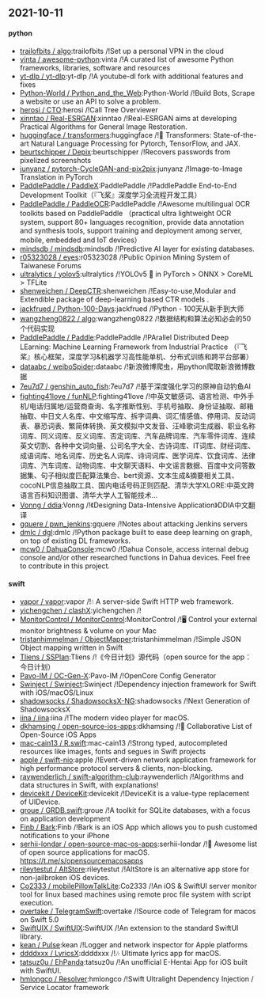 ## 2021-10-11

#### python
* [trailofbits / algo](https://github.com/trailofbits/algo):trailofbits /!Set up a personal VPN in the cloud
* [vinta / awesome-python](https://github.com/vinta/awesome-python):vinta /!A curated list of awesome Python frameworks, libraries, software and resources
* [yt-dlp / yt-dlp](https://github.com/yt-dlp/yt-dlp):yt-dlp /!A youtube-dl fork with additional features and fixes
* [Python-World / Python_and_the_Web](https://github.com/Python-World/Python_and_the_Web):Python-World /!Build Bots, Scrape a website or use an API to solve a problem.
* [herosi / CTO](https://github.com/herosi/CTO):herosi /!Call Tree Overviewer
* [xinntao / Real-ESRGAN](https://github.com/xinntao/Real-ESRGAN):xinntao /!Real-ESRGAN aims at developing Practical Algorithms for General Image Restoration.
* [huggingface / transformers](https://github.com/huggingface/transformers):huggingface /!🤗
Transformers: State-of-the-art Natural Language Processing for Pytorch, TensorFlow, and JAX.
* [beurtschipper / Depix](https://github.com/beurtschipper/Depix):beurtschipper /!Recovers passwords from pixelized screenshots
* [junyanz / pytorch-CycleGAN-and-pix2pix](https://github.com/junyanz/pytorch-CycleGAN-and-pix2pix):junyanz /!Image-to-Image Translation in PyTorch
* [PaddlePaddle / PaddleX](https://github.com/PaddlePaddle/PaddleX):PaddlePaddle /!PaddlePaddle End-to-End Development Toolkit（『飞桨』深度学习全流程开发工具）
* [PaddlePaddle / PaddleOCR](https://github.com/PaddlePaddle/PaddleOCR):PaddlePaddle /!Awesome multilingual OCR toolkits based on PaddlePaddle （practical ultra lightweight OCR system, support 80+ languages recognition, provide data annotation and synthesis tools, support training and deployment among server, mobile, embedded and IoT devices）
* [mindsdb / mindsdb](https://github.com/mindsdb/mindsdb):mindsdb /!Predictive AI layer for existing databases.
* [r05323028 / eyes](https://github.com/r05323028/eyes):r05323028 /!Public Opinion Mining System of Taiwanese Forums
* [ultralytics / yolov5](https://github.com/ultralytics/yolov5):ultralytics /!YOLOv5
🚀
in PyTorch > ONNX > CoreML > TFLite
* [shenweichen / DeepCTR](https://github.com/shenweichen/DeepCTR):shenweichen /!Easy-to-use,Modular and Extendible package of deep-learning based CTR models .
* [jackfrued / Python-100-Days](https://github.com/jackfrued/Python-100-Days):jackfrued /!Python - 100天从新手到大师
* [wangzheng0822 / algo](https://github.com/wangzheng0822/algo):wangzheng0822 /!数据结构和算法必知必会的50个代码实现
* [PaddlePaddle / Paddle](https://github.com/PaddlePaddle/Paddle):PaddlePaddle /!PArallel Distributed Deep LEarning: Machine Learning Framework from Industrial Practice （『飞桨』核心框架，深度学习&机器学习高性能单机、分布式训练和跨平台部署）
* [dataabc / weiboSpider](https://github.com/dataabc/weiboSpider):dataabc /!新浪微博爬虫，用python爬取新浪微博数据
* [7eu7d7 / genshin_auto_fish](https://github.com/7eu7d7/genshin_auto_fish):7eu7d7 /!基于深度强化学习的原神自动钓鱼AI
* [fighting41love / funNLP](https://github.com/fighting41love/funNLP):fighting41love /!中英文敏感词、语言检测、中外手机/电话归属地/运营商查询、名字推断性别、手机号抽取、身份证抽取、邮箱抽取、中日文人名库、中文缩写库、拆字词典、词汇情感值、停用词、反动词表、暴恐词表、繁简体转换、英文模拟中文发音、汪峰歌词生成器、职业名称词库、同义词库、反义词库、否定词库、汽车品牌词库、汽车零件词库、连续英文切割、各种中文词向量、公司名字大全、古诗词库、IT词库、财经词库、成语词库、地名词库、历史名人词库、诗词词库、医学词库、饮食词库、法律词库、汽车词库、动物词库、中文聊天语料、中文谣言数据、百度中文问答数据集、句子相似度匹配算法集合、bert资源、文本生成&摘要相关工具、cocoNLP信息抽取工具、国内电话号码正则匹配、清华大学XLORE:中英文跨语言百科知识图谱、清华大学人工智能技术…
* [Vonng / ddia](https://github.com/Vonng/ddia):Vonng /!《Designing Data-Intensive Application》DDIA中文翻译
* [gquere / pwn_jenkins](https://github.com/gquere/pwn_jenkins):gquere /!Notes about attacking Jenkins servers
* [dmlc / dgl](https://github.com/dmlc/dgl):dmlc /!Python package built to ease deep learning on graph, on top of existing DL frameworks.
* [mcw0 / DahuaConsole](https://github.com/mcw0/DahuaConsole):mcw0 /!Dahua Console, access internal debug console and/or other researched functions in Dahua devices. Feel free to contribute in this project.

#### swift
* [vapor / vapor](https://github.com/vapor/vapor):vapor /!💧
A server-side Swift HTTP web framework.
* [yichengchen / clashX](https://github.com/yichengchen/clashX):yichengchen /!
* [MonitorControl / MonitorControl](https://github.com/MonitorControl/MonitorControl):MonitorControl /!🖥
Control your external monitor brightness & volume on your Mac
* [tristanhimmelman / ObjectMapper](https://github.com/tristanhimmelman/ObjectMapper):tristanhimmelman /!Simple JSON Object mapping written in Swift
* [Tliens / SSPlan](https://github.com/Tliens/SSPlan):Tliens /!《今日计划》源代码（open source for the app：今日计划）
* [Pavo-IM / OC-Gen-X](https://github.com/Pavo-IM/OC-Gen-X):Pavo-IM /!OpenCore Config Generator
* [Swinject / Swinject](https://github.com/Swinject/Swinject):Swinject /!Dependency injection framework for Swift with iOS/macOS/Linux
* [shadowsocks / ShadowsocksX-NG](https://github.com/shadowsocks/ShadowsocksX-NG):shadowsocks /!Next Generation of ShadowsocksX
* [iina / iina](https://github.com/iina/iina):iina /!The modern video player for macOS.
* [dkhamsing / open-source-ios-apps](https://github.com/dkhamsing/open-source-ios-apps):dkhamsing /!📱
Collaborative List of Open-Source iOS Apps
* [mac-cain13 / R.swift](https://github.com/mac-cain13/R.swift):mac-cain13 /!Strong typed, autocompleted resources like images, fonts and segues in Swift projects
* [apple / swift-nio](https://github.com/apple/swift-nio):apple /!Event-driven network application framework for high performance protocol servers & clients, non-blocking.
* [raywenderlich / swift-algorithm-club](https://github.com/raywenderlich/swift-algorithm-club):raywenderlich /!Algorithms and data structures in Swift, with explanations!
* [devicekit / DeviceKit](https://github.com/devicekit/DeviceKit):devicekit /!DeviceKit is a value-type replacement of UIDevice.
* [groue / GRDB.swift](https://github.com/groue/GRDB.swift):groue /!A toolkit for SQLite databases, with a focus on application development
* [Finb / Bark](https://github.com/Finb/Bark):Finb /!Bark is an iOS App which allows you to push customed notifications to your iPhone
* [serhii-londar / open-source-mac-os-apps](https://github.com/serhii-londar/open-source-mac-os-apps):serhii-londar /!🚀
Awesome list of open source applications for macOS. https://t.me/s/opensourcemacosapps
* [rileytestut / AltStore](https://github.com/rileytestut/AltStore):rileytestut /!AltStore is an alternative app store for non-jailbroken iOS devices.
* [Co2333 / mobilePillowTalkLite](https://github.com/Co2333/mobilePillowTalkLite):Co2333 /!An iOS & SwiftUI server monitor tool for linux based machines using remote proc file system with script execution.
* [overtake / TelegramSwift](https://github.com/overtake/TelegramSwift):overtake /!Source code of Telegram for macos on Swift 5.0
* [SwiftUIX / SwiftUIX](https://github.com/SwiftUIX/SwiftUIX):SwiftUIX /!An extension to the standard SwiftUI library.
* [kean / Pulse](https://github.com/kean/Pulse):kean /!Logger and network inspector for Apple platforms
* [ddddxxx / LyricsX](https://github.com/ddddxxx/LyricsX):ddddxxx /!🎶
Ultimate lyrics app for macOS.
* [tatsuz0u / EhPanda](https://github.com/tatsuz0u/EhPanda):tatsuz0u /!An unofficial E-Hentai App for iOS built with SwiftUI.
* [hmlongco / Resolver](https://github.com/hmlongco/Resolver):hmlongco /!Swift Ultralight Dependency Injection / Service Locator framework
